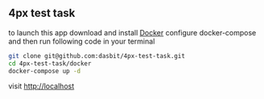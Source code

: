 
## 4px test task

to launch this app download and install [Docker](https://www.docker.com/) configure docker-compose
and then run following code in your terminal

```bash
git clone git@github.com:dasbit/4px-test-task.git
cd 4px-test-task/docker
docker-compose up -d
```
visit [http://localhost](http://localhost)
